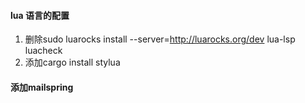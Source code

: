 #### lua 语言的配置
1. 删除sudo luarocks install --server=http://luarocks.org/dev lua-lsp luacheck
2. 添加cargo install stylua

#### 添加mailspring
